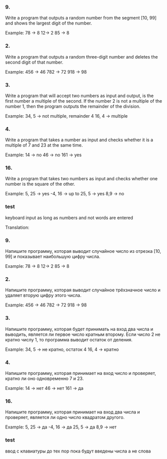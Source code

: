### 9. 
Write a program that outputs a random number
from the segment [10, 99] and shows the largest digit of the number.

Example:
78 -> 8 12-> 2 85 -> 8

### 2.
Write a program that outputs a random three-digit number
and deletes the second digit of that number.

Example:
456 -> 46 782 -> 72 918 -> 98

### 3.
Write a program that will accept two numbers as input and output,
is the first number a multiple of the second. If the number 2 is not a multiple of the number 1,
then the program outputs the remainder of the division.

Example:
34, 5 -> not multiple, remainder 4 16, 4 -> multiple

### 4.
Write a program that takes a number as input and checks
whether it is a multiple of 7 and 23 at the same time.

Example:
14 -> no 46 -> no 161 -> yes

### 16. 
Write a program that takes two numbers as input and checks whether one number is the square of the other.

Example:
5, 25 -> yes -4, 16 -> up to 25, 5 -> yes 8,9 -> no

### test
keyboard input as long as numbers and not words are entered


Translation:
### 9. 
Напишите программу, которая выводит случайное число 
из отрезка [10, 99] и показывает наибольшую цифру числа.

Example:
78 -> 8 12-> 2 85 -> 8

### 2. 
Напишите программу, которая выводит случайное трёхзначное число
и удаляет вторую цифру этого числа. 

Example:
456 -> 46 782 -> 72 918 -> 98

### 3.
Напишите программу, которая будет принимать на вход два числа и выводить, 
является ли первое число кратным второму. Если число 2 не кратно числу 1, 
то программа выводит остаток от деления. 

Example:
34, 5 -> не кратно, остаток 4 16, 4 -> кратно

### 4. 
Напишите программу, которая принимает на вход число и проверяет,
кратно ли оно одновременно 7 и 23.

Example:
14 -> нет 46 -> нет 161 -> да

### 16. 
Напишите программу, которая принимает на вход два числа и проверяет, является ли одно число квадратом другого.

Example:
5, 25 -> да -4, 16 -> да 25, 5 -> да 8,9 -> нет

### test
ввод с клавиатуры до тех пор пока будут введены числа а не слова